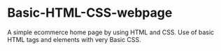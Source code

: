 # Basic-HTML-CSS-webpage
A simple ecommerce home page by using HTML and CSS.
Use of basic HTML tags and elements with very Basic CSS.

